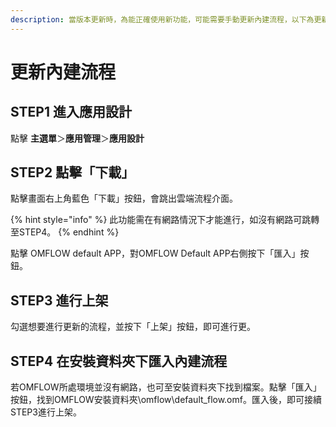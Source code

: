 ```yaml
---
description: 當版本更新時，為能正確使用新功能，可能需要手動更新內建流程，以下為更新步驟：
---
```


# 更新內建流程

## STEP1 進入應用設計

點擊 **主選單**＞**應用管理**＞**應用設計**

## STEP2 點擊「下載」

點擊畫面右上角藍色「下載」按鈕，會跳出雲端流程介面。

{% hint style="info" %}
此功能需在有網路情況下才能進行，如沒有網路可跳轉至STEP4。
{% endhint %}

點擊 OMFLOW default APP，對OMFLOW Default APP右側按下「匯入」按鈕。

## STEP3 進行上架

勾選想要進行更新的流程，並按下「上架」按鈕，即可進行更。

## STEP4 在安裝資料夾下匯入內建流程

若OMFLOW所處環境並沒有網路，也可至安裝資料夾下找到檔案。點擊「匯入」按鈕，找到OMFLOW安裝資料夾\omflow\default\_flow.omf。匯入後，即可接續STEP3進行上架。



